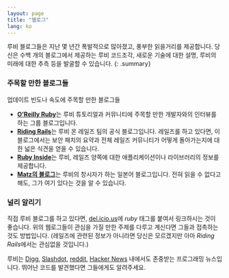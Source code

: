```yaml
---
layout: page
title: "웹로그"
lang: ko
---
```


루비 블로그들은 지난 몇 년간 폭발적으로 많아졌고, 풍부한 읽을거리를
제공합니다. 당신은 수백 개의 블로그에서 제공하는 루비 코드조각,
새로운 기술에 대한 설명, 루비의 미래에 대한 추측 등을 발굴할 수
있습니다.
{: .summary}

### 주목할 만한 블로그들

업데이트 빈도나 속도에 주목할 만한 블로그들

* [**O’Reilly Ruby**][8]는 루비 튜토리얼과 커뮤니티에 주목할 만한 개발자와의
  인터뷰를 하는 그룹 블로그입니다.
* [**Riding Rails**][9]는 루비 온 레일즈 팀의 공식 블로그입니다.
  레일즈를 하고 있다면, 이 블로그에서는 보안 패치의 요약과 전체 레일즈 커뮤니티가
  어떻게 돌아가는지에 대한 넓은 식견을 얻을 수 있습니다.
* [**Ruby Inside**][10]는 루비, 레일즈 양쪽에 대한 애플리케이션이나
  라이브러리의 정보를 제공합니다.
* [**Matz의 블로그**][11]는 루비의 창시자가 하는 일본어 블로그입니다.
  전혀 읽을 수 없다고 해도, 그가 여기 있다는 것을 알 수 있습니다.

### 널리 알리기

직접 루비 블로그를 하고 있다면, [del.icio.us][12]에 *ruby* 태그를 붙여서
링크하시는 것이 좋습니다. 위의 웹로그들이 관심을 가질 만한 주제를 다루고
계신다면 그들과 접촉하는 것도 방법입니다. (레일즈에 관련된 정보가 아니라면
당신은 모르겠지만 아마 *Riding Rails*에서는 관심없을 것입니다.)

루비는 [Digg][13], [Slashdot][14], [reddit][15], [Hacker News][16] 내에서도
존중받는 프로그래밍 뉴스입니다. 뛰어난 코드를 발견했다면 그들에게도 알려주세요.



[8]: http://oreillynet.com/ruby/
[9]: http://weblog.rubyonrails.org/
[10]: http://www.rubyinside.com/
[11]: http://www.rubyist.net/~matz/
[12]: http://del.icio.us
[13]: http://digg.com/programming
[14]: http://developers.slashdot.org/
[15]: http://www.reddit.com/r/ruby
[16]: http://news.ycombinator.com/
